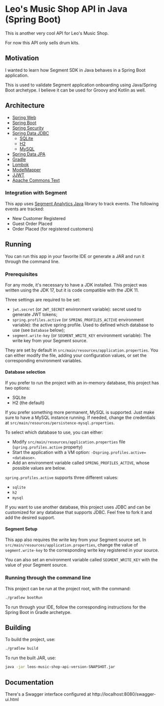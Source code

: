 # Leo's Music Shop API in Java (Spring Boot)
This is another very cool API for Leo's Music Shop.

For now this API only sells drum kits.

## Motivation

I wanted to learn how Segment SDK in Java behaves in a Spring Boot application.

This is used to validate Segment application onboarding using Java/Spring Boot archetype. I believe it can be used for Groovy and Kotlin as well.

## Architecture

- [Spring Web](https://spring.io/)
- [Spring Boot](https://spring.io/projects/spring-boot)
- [Spring Security](https://spring.io/projects/spring-security)
- [Spring Data JDBC](https://spring.io/projects/spring-data-jdbc)
  - [SQLite](https://www.sqlite.org/index.html)
  - [H2](https://www.h2database.com/html/main.html)
  - [MySQL](https://www.mysql.com/)
- [Spring Data JPA](https://spring.io/projects/spring-data-jpa)
- [Gradle](https://gradle.org/)
- [Lombok](https://projectlombok.org/)
- [ModelMapper](http://modelmapper.org/)
- [JJWT](https://github.com/jwtk/jjwt)
- [Apache Commons Text](https://commons.apache.org/proper/commons-text/)

### Integration with Segment

This app uses [Segment Analytics Java](https://github.com/segmentio/analytics-java) library to track events. The following events are tracked:

- New Customer Registered
- Guest Order Placed
- Order Placed (for registered customers)

## Running

You can run this app in your favorite IDE or generate a JAR and run it through the command line. 

### Prerequisites

For any mode, it's necessary to have a JDK installed. This project was written using the JDK 17, but it is code compatible with the JDK 11. 

Three settings are required to be set:

- `jwt.secret` (or `JWT_SECRET` environment variable): secret used to generate JWT tokens;
- `spring.profiles.active` (or `SPRING_PROFILES_ACTIVE` environment variable): the active spring profile. Used to defined which database to use (see `Database` below);
- `segment.write-key` (or `SEGMENT_WRITE_KEY` environment variable): The write key from your Segment source.

They are set by default in `src/main/resources/application.properties`. You can either modify the file, adding your configuration values, or set the corresponding environment variables. 

#### Database selection

If you prefer to run the project with an in-memory database, this project has two options:

- SQLite
- H2 (the default)

If you prefer something more permanent, MySQL is supported. Just make sure to have a MySQL instance running. If needed, change the credentials at `src/main/resources/persistence-mysql.properties`.

To select which database to use, you can either:

- Modify `src/main/resources/application.properties` file (`spring.profiles.active` property) 
- Start the application with a VM option: `-Dspring.profiles.active=<database>`. 
- Add an environment variable called `SPRING_PROFILES_ACTIVE`, whose possible values are below.

`spring.profiles.active` supports three different values:

- `sqlite`
- `h2`
- `mysql`

If you want to use another database, this project uses JDBC and can be customized for any database that supports JDBC. Feel free to fork it and add the desired support.

#### Segment Setup

This app also requires the write key from your Segment source set. In `src/main/resources/application.properties`, change the value of `segment.write-key` to the corresponding write key registered in your source.

You can also set an environment variable called `SEGMENT_WRITE_KEY` with the value of your Segment source.

### Running through the command line

This project can be run at the project root, with the command:

```sh
./gradlew bootRun
```

To run through your IDE, follow the corresponding instructions for the Spring Boot in Gradle archetype.

## Building

To build the project, use:

```sh
./gradlew build
```

To run the built JAR, use: 

```sh
java -jar leos-music-shop-api-version-SNAPSHOT.jar
```

## Documentation

There's a Swagger interface configured at http://localhost:8080/swagger-ui.html